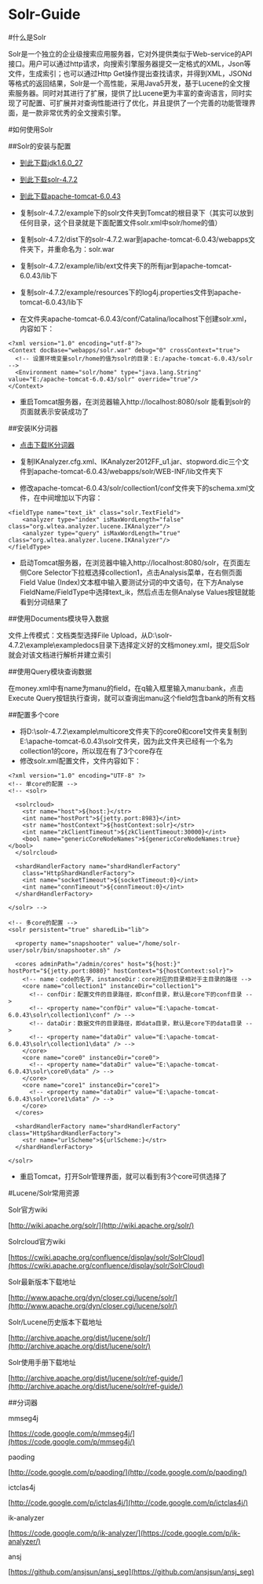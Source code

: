 Solr-Guide
==========

#什么是Solr

Solr是一个独立的企业级搜索应用服务器，它对外提供类似于Web-service的API接口。用户可以通过http请求，向搜索引擎服务器提交一定格式的XML，Json等文件，生成索引；也可以通过Http Get操作提出查找请求，并得到XML，JSONd等格式的返回结果，Solr是一个高性能，采用Java5开发，基于Lucene的全文搜索服务器。同时对其进行了扩展，提供了比Lucene更为丰富的查询语言，同时实现了可配置、可扩展并对查询性能进行了优化，并且提供了一个完善的功能管理界面，是一款非常优秀的全文搜索引擎。

#如何使用Solr

##Solr的安装与配置

- [到此下载jdk1.6.0_27](http://java.sun.com/j2se/downloads.html)

- [到此下载solr-4.7.2](http://www.apache.org/dyn/closer.cgi/lucene/solr/)

- [到此下载apache-tomcat-6.0.43](http://tomcat.apache.org/)

- 复制solr-4.7.2/example下的solr文件夹到Tomcat的根目录下（其实可以放到任何目录，这个目录就是下面配置文件solr.xml中solr/home的值）

- 复制solr-4.7.2/dist下的solr-4.7.2.war到apache-tomcat-6.0.43/webapps文件夹下，并重命名为：solr.war

- 复制solr-4.7.2/example/lib/ext文件夹下的所有jar到apache-tomcat-6.0.43/lib下

- 复制solr-4.7.2/example/resources下的log4j.properties文件到apache-tomcat-6.0.43/lib下

- 在文件夹apache-tomcat-6.0.43/conf/Catalina/localhost下创建solr.xml，内容如下：
```
<?xml version="1.0" encoding="utf-8"?>
<Context docBase="webapps/solr.war" debug="0" crossContext="true">
  <!-- 设置环境变量solr/home的值为solr的目录：E:/apache-tomcat-6.0.43/solr -->
  <Environment name="solr/home" type="java.lang.String" value="E:/apache-tomcat-6.0.43/solr" override="true"/>
</Context>
```
- 重启Tomcat服务器，在浏览器输入http://localhost:8080/solr 能看到solr的页面就表示安装成功了

##安装IK分词器

- [点击下载IK分词器](https://code.google.com/p/ik-analyzer/downloads/detail?name=IK%20Analyzer%202012FF_hf1.zip&can=2&q=)

- 复制IKAnalyzer.cfg.xml、IKAnalyzer2012FF_u1.jar、stopword.dic三个文件到apache-tomcat-6.0.43/webapps/solr/WEB-INF/lib文件夹下

- 修改apache-tomcat-6.0.43/solr/collection1/conf文件夹下的schema.xml文件，在<types></types>中间增加以下内容：
```
<fieldType name="text_ik" class="solr.TextField">
    <analyzer type="index" isMaxWordLength="false" class="org.wltea.analyzer.lucene.IKAnalyzer"/>
    <analyzer type="query" isMaxWordLength="true" class="org.wltea.analyzer.lucene.IKAnalyzer"/>
</fieldType>
```
- 启动Tomcat服务器，在浏览器中输入http://localhost:8080/solr，在页面左侧Core Selector下拉框选择collection1，点击Analysis菜单，在右侧页面Field Value (Index)文本框中输入要测试分词的中文语句，在下方Analyse FieldName/FieldType中选择text_ik，然后点击左侧Analyse Values按钮就能看到分词结果了

##使用Documents模块导入数据

文件上传模式：文档类型选择File Upload，从D:\solr-4.7.2\example\exampledocs目录下选择定义好的文档money.xml，提交后Solr就会对该文档进行解析并建立索引

##使用Query模块查询数据

在money.xml中有name为manu的field，在q输入框里输入manu:bank，点击Execute Query按钮执行查询，就可以查询出manu这个field包含bank的所有文档

##配置多个core

- 将D:\solr-4.7.2\example\multicore文件夹下的core0和core1文件夹复制到E:\apache-tomcat-6.0.43\solr文件夹，因为此文件夹已经有一个名为collection1的core，所以现在有了3个core存在
- 修改solr.xml配置文件，文件内容如下：
```
<?xml version="1.0" encoding="UTF-8" ?>
<!-- 单core的配置 -->
<!-- <solr>

  <solrcloud>
    <str name="host">${host:}</str>
    <int name="hostPort">${jetty.port:8983}</int>
    <str name="hostContext">${hostContext:solr}</str>
    <int name="zkClientTimeout">${zkClientTimeout:30000}</int>
    <bool name="genericCoreNodeNames">${genericCoreNodeNames:true}</bool>
  </solrcloud>

  <shardHandlerFactory name="shardHandlerFactory"
    class="HttpShardHandlerFactory">
    <int name="socketTimeout">${socketTimeout:0}</int>
    <int name="connTimeout">${connTimeout:0}</int>
  </shardHandlerFactory>

</solr> -->

<!-- 多core的配置 -->
<solr persistent="true" sharedLib="lib">
  
  <property name="snapshooter" value="/home/solr-user/solr/bin/snapshooter.sh" />

  <cores adminPath="/admin/cores" host="${host:}" hostPort="${jetty.port:8080}" hostContext="${hostContext:solr}">
    <!-- name：code的名字，instanceDir：core对应的目录相对于主目录的路径 -->
    <core name="collection1" instanceDir="collection1">
      <!-- confDir：配置文件的目录路径，即conf目录，默认是core下的conf目录 -->
      <!-- <property name="confDir" value="E:\apache-tomcat-6.0.43\solr\collection1\conf" /> -->
      <!-- dataDir：数据文件的目录路径，即data目录，默认是core下的data目录 -->
      <!-- <property name="dataDir" value="E:\apache-tomcat-6.0.43\solr\collection1\data" /> -->
    </core>
    <core name="core0" instanceDir="core0">
      <!-- <property name="dataDir" value="E:\apache-tomcat-6.0.43\solr\core0\data" /> -->
    </core>
    <core name="core1" instanceDir="core1">
      <!-- <property name="dataDir" value="E:\apache-tomcat-6.0.43\solr\core1\data" /> -->
    </core>
  </cores>
  
  <shardHandlerFactory name="shardHandlerFactory" class="HttpShardHandlerFactory">
    <str name="urlScheme">${urlScheme:}</str>
  </shardHandlerFactory>
         
</solr>
```
- 重启Tomcat，打开Solr管理界面，就可以看到有3个core可供选择了



#Lucene/Solr常用资源

Solr官方wiki

[http://wiki.apache.org/solr/](http://wiki.apache.org/solr/)

Solrcloud官方wiki

[https://cwiki.apache.org/confluence/display/solr/SolrCloud](https://cwiki.apache.org/confluence/display/solr/SolrCloud)

Solr最新版本下载地址

[http://www.apache.org/dyn/closer.cgi/lucene/solr/](http://www.apache.org/dyn/closer.cgi/lucene/solr/)

Solr/Lucene历史版本下载地址

[http://archive.apache.org/dist/lucene/solr/](http://archive.apache.org/dist/lucene/solr/)

Solr使用手册下载地址

[http://archive.apache.org/dist/lucene/solr/ref-guide/](http://archive.apache.org/dist/lucene/solr/ref-guide/)

##分词器

mmseg4j

[https://code.google.com/p/mmseg4j/](https://code.google.com/p/mmseg4j/)

paoding

[http://code.google.com/p/paoding/](http://code.google.com/p/paoding/)

ictclas4j

[http://code.google.com/p/ictclas4j/](http://code.google.com/p/ictclas4j/)

ik-analyzer

[https://code.google.com/p/ik-analyzer/](https://code.google.com/p/ik-analyzer/)

ansj

[https://github.com/ansjsun/ansj_seg](https://github.com/ansjsun/ansj_seg)

